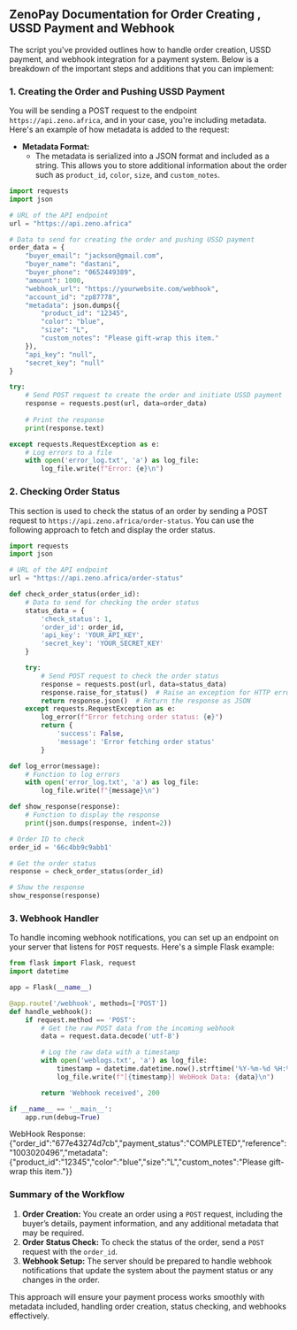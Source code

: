 
## ZenoPay Documentation for Order Creating , USSD Payment and Webhook

The script you've provided outlines how to handle order creation, USSD payment, and webhook integration for a payment system. Below is a breakdown of the important steps and additions that you can implement:

### 1. **Creating the Order and Pushing USSD Payment**

You will be sending a POST request to the endpoint `https://api.zeno.africa`, and in your case, you're including metadata. Here's an example of how metadata is added to the request:

- **Metadata Format:** 
  - The metadata is serialized into a JSON format and included as a string. This allows you to store additional information about the order such as `product_id`, `color`, `size`, and `custom_notes`.

```python
import requests
import json

# URL of the API endpoint
url = "https://api.zeno.africa"

# Data to send for creating the order and pushing USSD payment
order_data = {
    "buyer_email": "jackson@gmail.com",
    "buyer_name": "dastani",
    "buyer_phone": "0652449389",
    "amount": 1000,
    "webhook_url": "https://yourwebsite.com/webhook",
    "account_id": "zp87778",
    "metadata": json.dumps({
        "product_id": "12345",
        "color": "blue",
        "size": "L",
        "custom_notes": "Please gift-wrap this item."
    }),
    "api_key": "null",
    "secret_key": "null"
}

try:
    # Send POST request to create the order and initiate USSD payment
    response = requests.post(url, data=order_data)
    
    # Print the response
    print(response.text)

except requests.RequestException as e:
    # Log errors to a file
    with open('error_log.txt', 'a') as log_file:
        log_file.write(f"Error: {e}\n")
```

### 2. **Checking Order Status**

This section is used to check the status of an order by sending a POST request to `https://api.zeno.africa/order-status`. You can use the following approach to fetch and display the order status.

```python
import requests
import json

# URL of the API endpoint
url = "https://api.zeno.africa/order-status"

def check_order_status(order_id):
    # Data to send for checking the order status
    status_data = {
        'check_status': 1,
        'order_id': order_id,
        'api_key': 'YOUR_API_KEY',
        'secret_key': 'YOUR_SECRET_KEY'
    }

    try:
        # Send POST request to check the order status
        response = requests.post(url, data=status_data)
        response.raise_for_status()  # Raise an exception for HTTP errors
        return response.json()  # Return the response as JSON
    except requests.RequestException as e:
        log_error(f"Error fetching order status: {e}")
        return {
            'success': False,
            'message': 'Error fetching order status'
        }

def log_error(message):
    # Function to log errors
    with open('error_log.txt', 'a') as log_file:
        log_file.write(f"{message}\n")

def show_response(response):
    # Function to display the response
    print(json.dumps(response, indent=2))

# Order ID to check
order_id = '66c4bb9c9abb1'

# Get the order status
response = check_order_status(order_id)

# Show the response
show_response(response)
```

### 3. **Webhook Handler**

To handle incoming webhook notifications, you can set up an endpoint on your server that listens for `POST` requests. Here's a simple Flask example:

```python
from flask import Flask, request
import datetime

app = Flask(__name__)

@app.route('/webhook', methods=['POST'])
def handle_webhook():
    if request.method == 'POST':
        # Get the raw POST data from the incoming webhook
        data = request.data.decode('utf-8')

        # Log the raw data with a timestamp
        with open('weblogs.txt', 'a') as log_file:
            timestamp = datetime.datetime.now().strftime('%Y-%m-%d %H:%M:%S')
            log_file.write(f"[{timestamp}] WebHook Data: {data}\n")

        return 'Webhook received', 200

if __name__ == '__main__':
    app.run(debug=True)
```


WebHook Response: {"order_id":"677e43274d7cb","payment_status":"COMPLETED","reference":"1003020496","metadata":{"product_id":"12345","color":"blue","size":"L","custom_notes":"Please gift-wrap this item."}}


### **Summary of the Workflow**
1. **Order Creation:** You create an order using a `POST` request, including the buyer’s details, payment information, and any additional metadata that may be required.
2. **Order Status Check:** To check the status of the order, send a `POST` request with the `order_id`.
3. **Webhook Setup:** The server should be prepared to handle webhook notifications that update the system about the payment status or any changes in the order.

This approach will ensure your payment process works smoothly with metadata included, handling order creation, status checking, and webhooks effectively.
